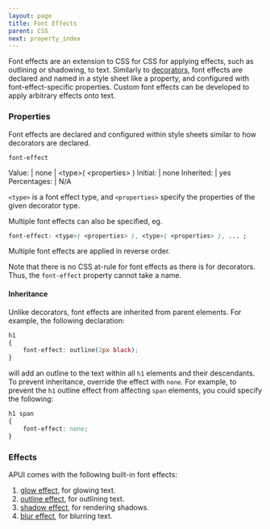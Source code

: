 ```yaml
---
layout: page
title: Font Effects
parent: CSS
next: property_index
---
```


Font effects are an extension to CSS for CSS for applying effects, such as outlining or shadowing, to text. Similarly to [decorators](decorators.html), font effects are declared and named in a style sheet like a property, and configured with font-effect-specific properties. Custom font effects can be developed to apply arbitrary effects onto text.

### Properties


Font effects are declared and configured within style sheets similar to how decorators are declared.

`font-effect`

Value: | none \| \<type\>( \<properties\> )
Initial: | none
Inherited: | yes
Percentages: | N/A

`<type>` is a font effect type, and `<properties>` specify the properties of the given decorator type.

Multiple font effects can also be specified, eg.
```css
font-effect: <type>( <properties> ), <type>( <properties> ), ... ;
```
Multiple font effects are applied in reverse order.

Note that there is no CSS at-rule for font effects as there is for decorators. Thus, the `font-effect` property cannot take a name.

#### Inheritance

Unlike decorators, font effects are inherited from parent elements. For example, the following declaration:

```css
h1
{
	font-effect: outline(2px black);
}
```

will add an outline to the text within all `h1` elements and their descendants. To prevent inheritance, override the effect with `none`. For example, to prevent the `h1` outline effect from affecting `span` elements, you could specify the following:

```css
h1 span
{
	font-effect: none;
}
```

### Effects

APUI comes with the following built-in font effects:

1. [glow effect](font_effects/glow.html), for glowing text.
2. [outline effect](font_effects/outline.html), for outlining text.
3. [shadow effect](font_effects/shadow.html), for rendering shadows.
4. [blur effect](font_effects/blur.html), for blurring text.
